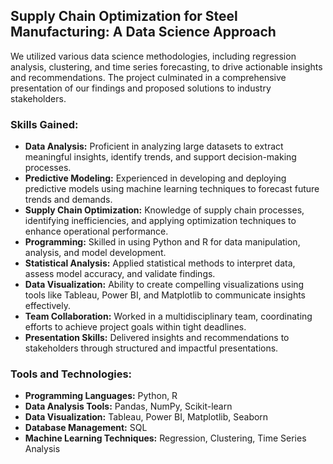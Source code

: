 ## Supply Chain Optimization for Steel Manufacturing: A Data Science Approach

We utilized various data science methodologies, including regression analysis, clustering, and time series forecasting, to drive actionable insights and recommendations. The project culminated in a comprehensive presentation of our findings and proposed solutions to industry stakeholders.

### Skills Gained:
- **Data Analysis:** Proficient in analyzing large datasets to extract meaningful insights, identify trends, and support decision-making processes.
- **Predictive Modeling:** Experienced in developing and deploying predictive models using machine learning techniques to forecast future trends and demands.
- **Supply Chain Optimization:** Knowledge of supply chain processes, identifying inefficiencies, and applying optimization techniques to enhance operational performance.
- **Programming:** Skilled in using Python and R for data manipulation, analysis, and model development.
- **Statistical Analysis:** Applied statistical methods to interpret data, assess model accuracy, and validate findings.
- **Data Visualization:** Ability to create compelling visualizations using tools like Tableau, Power BI, and Matplotlib to communicate insights effectively.
- **Team Collaboration:** Worked in a multidisciplinary team, coordinating efforts to achieve project goals within tight deadlines.
- **Presentation Skills:** Delivered insights and recommendations to stakeholders through structured and impactful presentations.

### Tools and Technologies:
- **Programming Languages:** Python, R
- **Data Analysis Tools:** Pandas, NumPy, Scikit-learn
- **Data Visualization:** Tableau, Power BI, Matplotlib, Seaborn
- **Database Management:** SQL
- **Machine Learning Techniques:** Regression, Clustering, Time Series Analysis
